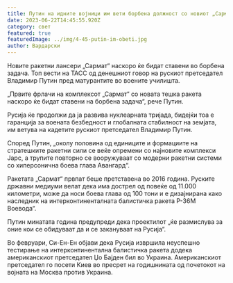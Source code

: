 ```yaml
---
title: Путин на идните војници им вети борбена должност со новиот „Сармат“
date: 2023-06-22T14:45:55.920Z
category: свет
featured: true
featuredImage: ../img/4-45-putin-im-obeti.jpg
author: Вардарски
---
```

Новите ракетни лансери „Сармат“ наскоро ќе бидат ставени во борбена задача. Топ вести на ТАСС од денешниот говор на рускиот претседател Владимир Путин пред матурантите во воените училишта.

„Првите фрлачи на комплексот „Сармат“ со новата тешка ракета наскоро ќе бидат ставени на борбена задача“, рече Путин.

Русија ќе продолжи да ја развива нуклеарната тријада, бидејќи тоа е гаранција за воената безбедност и глобалната стабилност на земјата, им ветува на кадетите рускиот претседател Владимир Путин.

Според Путин, „околу половина од единиците и формациите на стратешките ракетни сили се веќе опремени со најновите комплекси Јарс, а трупите повторно се вооружуваат со модерни ракетни системи со хиперсонична боева глава Авангард“.

Ракетата „Сармат“ првпат беше претставена во 2016 година. Руските државни медиуми велат дека има дострел од повеќе од 11.000 километри, може да носи боева глава од 100 тони и е дизајнирана како наследник на интерконтиненталната балистичка ракета Р-36М Воевода“.

Путин минатата година предупреди дека проектилот „ќе размислува за оние кои се обидуваат да и се закануваат на Русија“.

Во февруари, Си-Ен-Ен објави дека Русија извршила неуспешно тестирање на интерконтинентална балистичка ракета додека американскиот претседател Џо Бајден бил во Украина. Американскиот претседател го посети Киев во пресрет на годишнината од почетокот на војната на Москва против Украина.